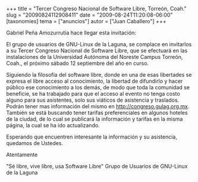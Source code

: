 +++
title = "Tercer Congreso Nacional de Software Libre, Torreón, Coah."
slug = "20090824112908411"
date = "2009-08-24T11:20:08-06:00"
[taxonomies]
tema = ["anuncios"]
autor = ["Juan Caballero"]
+++

Gabriel Peña Amozurrutia hace llegar esta invitación:

El grupo de usuarios de GNU-Linux de la Laguna, se complace en
invitarlos a su Tercer Congreso Nacional de Software Libre, que se
efectuará en las instalaciones de la Universidad Autónoma del Noreste
Campus Torreón, Coah., el próximo sábado 12 septiembre del año en curso.

<!-- more -->
Siguiendo la filosofía del software libre, donde en una de esas
libertades se expresa el libre acceso al conocimiento, la libertad de
difundirlo y hacer público ese conocimiento a los demás, de modo que
toda la comunidad se beneficie, se ha trabajado para que el acceso al
evento no tenga costo alguno para sus asistentes, solo sus viáticos de
asistencia y traslados. Podrán tener mas información del mismo en
<a href="http://congreso.gulag.org.mx">http://congreso.gulag.org.mx</a>.
También se está buscando tener tarifas preferenciales en algunos hoteles
de la ciudad, de lo cual se publicará la información y tarifas en la
misma página, la cual se ha ido actualizando.

Esperando que encuentren interesante la información y su asistencia,
quedamos de Ustedes.

Atentamente

"Sé libre, vive libre, usa Software Libre" Grupo de Usuarios de
GNU-Linux de la Laguna
